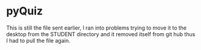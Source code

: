 # pyQuiz
This is still the  file sent earlier, I ran  into problems trying to move it  to the desktop from the STUDENT directory  and it removed itself from git hub thus I had to pull the file again.
